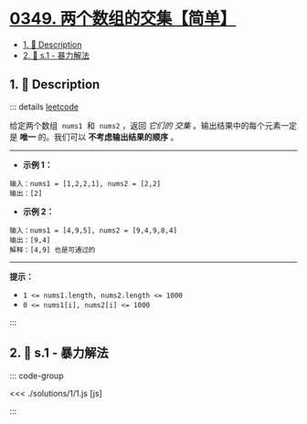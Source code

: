 # [0349. 两个数组的交集【简单】](https://github.com/tnotesjs/TNotes.leetcode/tree/main/notes/0349.%20%E4%B8%A4%E4%B8%AA%E6%95%B0%E7%BB%84%E7%9A%84%E4%BA%A4%E9%9B%86%E3%80%90%E7%AE%80%E5%8D%95%E3%80%91)

<!-- region:toc -->

- [1. 📝 Description](#1--description)
- [2. 🎯 s.1 - 暴力解法](#2--s1---暴力解法)

<!-- endregion:toc -->

## 1. 📝 Description

::: details [leetcode](https://leetcode.cn/problems/intersection-of-two-arrays/)

给定两个数组  `nums1`  和  `nums2` ，返回 *它们的 交集* 。输出结果中的每个元素一定是 **唯一** 的。我们可以 **不考虑输出结果的顺序** 。

---

- **示例 1：**

```
输入：nums1 = [1,2,2,1], nums2 = [2,2]
输出：[2]
```

- **示例 2：**

```
输入：nums1 = [4,9,5], nums2 = [9,4,9,8,4]
输出：[9,4]
解释：[4,9] 也是可通过的
```

---

**提示：**

- `1 <= nums1.length, nums2.length <= 1000`
- `0 <= nums1[i], nums2[i] <= 1000`

:::

## 2. 🎯 s.1 - 暴力解法

::: code-group

<<< ./solutions/1/1.js [js]

:::
